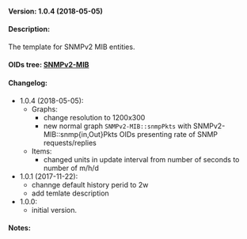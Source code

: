 #### Version: 1.0.4 (2018-05-05)

#### Description:
The template for SNMPv2 MIB entities.

#### OIDs tree: [SNMPv2-MIB](http://www.oidview.com/mibs/0/SNMPv2-MIB.html)

#### Changelog:
- 1.0.4 (2018-05-05):
  - Graphs:
    - change resolution to 1200x300
    - new normal graph ```SNMPv2-MIB::snmpPkts``` with SNMPv2-MIB::snmp{in,Out}Pkts OIDs presenting rate
      of SNMP requests/replies
  - Items:
     - changed units in update interval from number of seconds to number of m/h/d
- 1.0.1 (2017-11-22):
  - channge default history perid to 2w
  - add temlate description
- 1.0.0:
  - initial version.

#### Notes:
